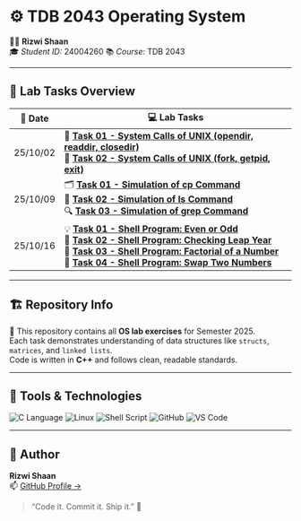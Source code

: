 # ⚙️ TDB 2043 Operating System

👨‍💻 **Rizwi Shaan**  
🎓 *Student ID:* 24004260
📚 *Course:* TDB 2043 

---

## 🧪 Lab Tasks Overview

| 📅 **Date** | 💻 **Lab Tasks** |
|-------------|------------------|
| 25/10/02 | 🧩 [**Task 01 - System Calls of UNIX (opendir, readdir, closedir)**](https://github.com/Rizwii/OS_TBD2043/blob/main/25_10_02-Task1-2/task1.c)<br>🔧 [**Task 02 - System Calls of UNIX (fork, getpid, exit)**](https://github.com/Rizwii/OS_TBD2043/blob/main/25_10_02-Task1-2/task2.c) |
| 25/10/09 | 🗂️ [**Task 01 - Simulation of cp Command**](https://github.com/Rizwii/OS_TBD2043/blob/main/25_10_09-Task1-2-3/task1.c)<br>📁 [**Task 02 - Simulation of ls Command**](https://github.com/Rizwii/OS_TBD2043/blob/main/25_10_09-Task1-2-3/task2.c)<br>🔍 [**Task 03 - Simulation of grep Command**](https://github.com/Rizwii/OS_TBD2043/blob/main/25_10_09-Task1-2-3/task3.c) |
| 25/10/16 | 💡 [**Task 01 - Shell Program: Even or Odd**](https://github.com/Rizwii/OS_TBD2043/blob/main/25_10_16-Task1-2-3-4/task1.sh)<br>🌙 [**Task 02 - Shell Program: Checking Leap Year**](https://github.com/Rizwii/OS_TBD2043/blob/main/25_10_16-Task1-2-3-4/task2.sh)<br>🧮 [**Task 03 - Shell Program: Factorial of a Number**](https://github.com/Rizwii/OS_TBD2043/blob/main/25_10_16-Task1-2-3-4/task3.sh)<br>🔁 [**Task 04 - Shell Program: Swap Two Numbers**](https://github.com/Rizwii/OS_TBD2043/blob/main/25_10_16-Task1-2-3-4/task4.sh) |

---

## 🏗️ Repository Info

🚀 This repository contains all **OS lab exercises** for Semester 2025.  
Each task demonstrates understanding of data structures like `structs`, `matrices`, and `linked lists`.  
Code is written in **C++** and follows clean, readable standards.

---

## 🧰 Tools & Technologies

![C Language](https://img.shields.io/badge/C%20Language-00599C?style=for-the-badge&logo=c&logoColor=white)
![Linux](https://img.shields.io/badge/Linux-FCC624?style=for-the-badge&logo=linux&logoColor=black)
![Shell Script](https://img.shields.io/badge/Shell%20Script-4EAA25?style=for-the-badge&logo=gnu-bash&logoColor=white)
![GitHub](https://img.shields.io/badge/GitHub-181717?style=for-the-badge&logo=github)
![VS Code](https://img.shields.io/badge/VS%20Code-007ACC?style=for-the-badge&logo=visualstudiocode)


---

## 🌟 Author
**Rizwi Shaan**  
📫 [GitHub Profile →](https://github.com/Rizwii)

> “Code it. Commit it. Ship it.” 🧠


